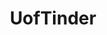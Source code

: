 ---
layout: page
title: UofTinder
description: Android app designed with clean architecture principles.
img: assets/img/uoftinder.png
redirect: https://github.com/helen-li/uoftinder
importance: 5
category: software
---